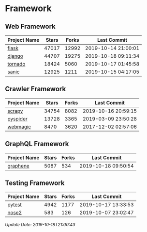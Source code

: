 # Framework

## Web Framework

| Project Name | Stars | Forks | Last Commit |
| ------------ | ----- | ----- | ----------- |
| [flask](https://github.com/pallets/flask) | 47017 | 12992 | 2019-10-14 21:00:01 |
| [django](https://github.com/django/django) | 44707 | 19275 | 2019-10-18 09:11:34 |
| [tornado](https://github.com/tornadoweb/tornado) | 18424 | 5060 | 2019-10-17 01:45:58 |
| [sanic](https://github.com/huge-success/sanic) | 12925 | 1211 | 2019-10-15 04:17:05 |

## Crawler Framework

| Project Name | Stars | Forks | Last Commit |
| ------------ | ----- | ----- | ----------- |
| [scrapy](https://github.com/scrapy/scrapy) | 34754 | 8082 | 2019-10-16 20:59:15 |
| [pyspider](https://github.com/binux/pyspider) | 13728 | 3365 | 2019-03-09 23:50:28 |
| [webmagic](https://github.com/code4craft/webmagic) | 8470 | 3620 | 2017-12-02 02:57:06 |

## GraphQL Framework

| Project Name | Stars | Forks | Last Commit |
| ------------ | ----- | ----- | ----------- |
| [graphene](https://github.com/graphql-python/graphene) | 5087 | 534 | 2019-10-18 09:50:54 |

## Testing Framework

| Project Name | Stars | Forks | Last Commit |
| ------------ | ----- | ----- | ----------- |
| [pytest](https://github.com/pytest-dev/pytest) | 4942 | 1177 | 2019-10-17 13:33:53 |
| [nose2](https://github.com/nose-devs/nose2) | 583 | 126 | 2019-10-07 23:02:47 |

*Update Date: 2019-10-18T21:00:43*